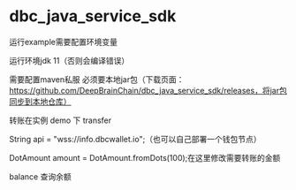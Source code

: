 # dbc_java_service_sdk

运行example需要配置环境变量

运行环境jdk 11（否则会编译错误）

需要配置maven私服 必须要本地jar包（下载页面：https://github.com/DeepBrainChain/dbc_java_service_sdk/releases，将jar包同步到本地仓库）

转账在实例 demo 下 transfer

String api = "wss://info.dbcwallet.io";（也可以自己部署一个钱包节点）

DotAmount amount = DotAmount.fromDots(100);在这里修改需要转账的金额

balance 查询余额
